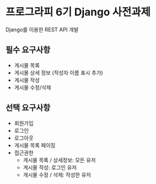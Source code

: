 # 프로그라피 6기 Django 사전과제
Django를 이용한 REST API 개발

## 필수 요구사항
- 게시물 목록
- 게시물 상세 정보 (작성자 이름 표시 추가)
- 게시물 작성
- 게시물 수정/삭제 

## 선택 요구사항
- 회원가입 
- 로그인
- 로그아웃
- 게시물 목록 페이징
- 접근권한
    - 게시물 목록 / 상세정보: 모든 유저
    - 게시물 작성: 로그인 유저
    - 게시물 수정 / 삭제: 작성한 유저